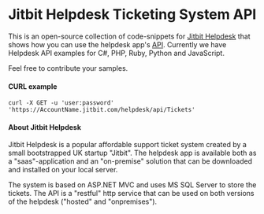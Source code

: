 # Jitbit Helpdesk Ticketing System API

This is an open-source collection of code-snippets for [Jitbit Helpdesk](https://www.jitbit.com/helpdesk/ "Helpdesk Ticketing System") that shows how you can use the helpdesk app's [API](https://www.jitbit.com/helpdesk/helpdesk-api/). Currently we have Helpdesk API examples for C#, PHP, Ruby, Python and JavaScript.

Feel free to contribute your samples.

#### CURL example

`curl -X GET -u 'user:password' 'https://AccountName.jitbit.com/helpdesk/api/Tickets'`

#### About Jitbit Helpdesk

Jitbit Helpdesk is a popular affordable support ticket system created by a small bootstrapped UK startup "Jitbit". The helpdesk app is available both as a "saas"-application and an "on-premise" solution that can be downloaded and installed on your local server.

The system is based on ASP.NET MVC and uses MS SQL Server to store the tickets. The API is a "restful" http service that can be used on both versions of the helpdesk ("hosted" and "onpremises"). 
